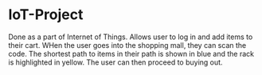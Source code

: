 # IoT-Project

Done as a part of Internet of Things. Allows user to log in and add items to their cart. WHen the user goes into the shopping mall, they can scan the code. The shortest path to items in their path is shown in blue and the rack is highlighted in yellow. The user can then proceed to buying out.
